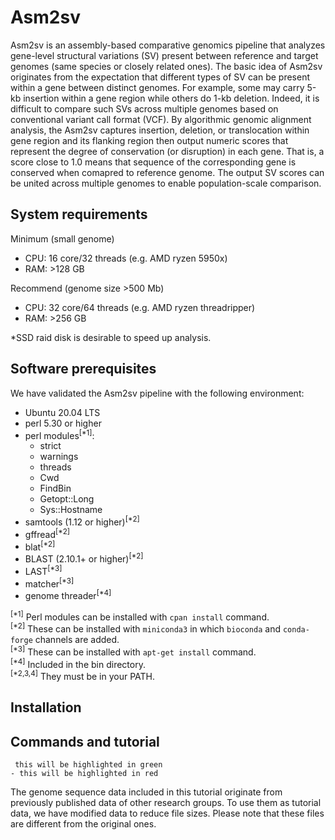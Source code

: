 # Asm2sv
Asm2sv is an assembly-based comparative genomics pipeline that analyzes gene-level structural variations (SV) present between reference and target genomes (same species or closely related ones). The basic idea of Asm2sv originates from the expectation that different types of SV can be present within a gene between distinct genomes. For example, some may carry 5-kb insertion within a gene region while others do 1-kb deletion. Indeed, it is difficult to compare such SVs across multiple genomes based on conventional variant call format (VCF). By algorithmic genomic alignment analysis, the Asm2sv captures insertion, deletion, or translocation within gene region and its flanking region then output numeric scores that represent the degree of conservation (or disruption) in each gene. That is, a score close to 1.0 means that sequence of the corresponding gene is conserved when comapred to reference genome. The output SV scores can be united across multiple genomes to enable population-scale comparison. 

## System requirements
Minimum (small genome)  
- CPU: 16 core/32 threads (e.g. AMD ryzen 5950x)
- RAM: >128 GB

Recommend (genome size >500 Mb)
- CPU: 32 core/64 threads (e.g. AMD ryzen threadripper)
- RAM: >256 GB

*SSD raid disk is desirable to speed up analysis.  

## Software prerequisites
We have validated the Asm2sv pipeline with the following environment:  
- Ubuntu 20.04 LTS
- perl 5.30 or higher
- perl modules<sup>[*1]</sup>: 
  - strict
  - warnings
  - threads
  - Cwd
  - FindBin
  - Getopt::Long
  - Sys::Hostname
- samtools (1.12 or higher)<sup>[*2]</sup>
- gffread<sup>[*2]</sup>
- blat<sup>[*2]</sup>
- BLAST (2.10.1+ or higher)<sup>[*2]</sup>
- LAST<sup>[*3]</sup>
- matcher<sup>[*3]</sup>
- genome threader<sup>[*4]</sup>

<sup>[*1]</sup> Perl modules can be installed with `cpan install` command.  
<sup>[*2]</sup> These can be installed with `miniconda3` in which `bioconda` and `conda-forge` channels are added.  
<sup>[*3]</sup> These can be installed with `apt-get install` command.  
<sup>[*4]</sup> Included in the bin directory.  
<sup>[*2,3,4]</sup> They must be in your PATH.

## Installation


## Commands and tutorial


```
 this will be highlighted in green
- this will be highlighted in red
```


The genome sequence data included in this tutorial originate from previously published data of other research groups. To use them as tutorial data, we have modified data to reduce file sizes. Please note that these files are different from the original ones.
